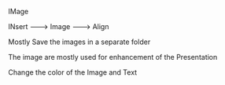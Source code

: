 IMage 

INsert ---> Image ---> Align

Mostly Save the images in a separate folder 

The image are mostly used for enhancement of the Presentation 

Change the color of the Image and Text 

